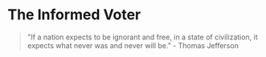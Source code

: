 # The Informed Voter

> "If a nation expects to be ignorant and free,
>  in a state of civilization, it expects
>  what never was and never will be."
>                    - Thomas Jefferson
